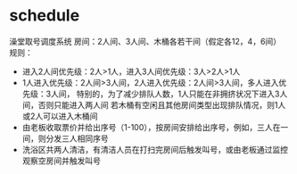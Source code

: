 # schedule
澡堂取号调度系统
房间：2人间、3人间、木桶各若干间（假定各12，4，6间）
规则：
- 进入2人间优先级：2人>1人，进入3人间优先级：3人>2人>1人
- 1人进入优先级：2人间>3人间，2人进入优先级：2人间>3人间，多人进入优先级：3人间，
  特别的，为了减少排队人数，1人只能在非拥挤状况下进入3人间，否则只能进入两人间
  若木桶有空闲且其他房间类型出现排队情况，则1人或2人可以进入木桶间
- 由老板收取票价并给出序号（1-100），按房间安排给出序号，例如，三人在一间，则分发三人相同序号
- 洗浴区共两人清洁，有清洁人员在打扫完房间后触发叫号，或由老板通过监控观察空房间并触发叫号